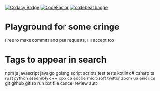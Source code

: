 [![Codacy Badge](https://api.codacy.com/project/badge/Grade/74a6fd94a7d8469187a7827e48124b54)](https://app.codacy.com/gh/firedcloud/site?utm_source=github.com&utm_medium=referral&utm_content=firedcloud/site&utm_campaign=Badge_Grade_Settings)
[![CodeFactor](https://www.codefactor.io/repository/github/firedcloud/site/badge)](https://www.codefactor.io/repository/github/firedcloud/site)
[![codebeat badge](https://codebeat.co/badges/bf756543-f802-46bf-9e8c-e7cc261d752d)](https://codebeat.co/projects/github-com-firedcloud-firedcloud-main)
# Playground for some cringe
Free to make commits and pull requests, i'll accept too


# Tags to appear in search

npm js javascript java go golang script scripts test tests kotlin c# csharp ts rust python assembly c++ cpp cs adobe microsoft twitter zoom us america git github gitlab
run bot file cancel review auto
